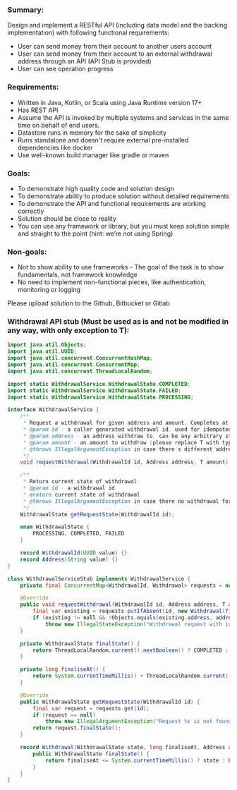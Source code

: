 ### Summary:

Design and implement a RESTful API (including data model and the backing implementation) with following functional requirements:

- User can send money from their account to another users account
- User can send money from their account to an external withdrawal address through an API (API Stub is provided)
- User can see operation progress

### Requirements:

- Written in Java, Kotlin, or Scala using Java Runtime version 17+
- Has REST API
- Assume the API is invoked by multiple systems and services in the same time on behalf of end users.
- Datastore runs in memory for the sake of simplicity
- Runs standalone and doesn't require external pre-installed dependencies like docker
- Use well-known build manager like gradle or maven

### Goals:

- To demonstrate high quality code and solution design
- To demonstrate ability to produce solution without detailed requirements
- To demonstrate the API and functional requirements are working correctly
- Solution should be close to reality
- You can use any framework or library, but you must keep solution simple and straight to the point (hint: we’re not using Spring)

### Non-goals:

- Not to show ability to use frameworks - The goal of the task is to show fundamentals, not framework knowledge
- No need to implement non-functional pieces, like authentication, monitoring or logging

Please upload solution to the Github, Bitbucket or Gitlab

### Withdrawal API stub (Must be used as is and not be modified in any way, with only exception to T):

```java
import java.util.Objects;
import java.util.UUID;
import java.util.concurrent.ConcurrentHashMap;
import java.util.concurrent.ConcurrentMap;
import java.util.concurrent.ThreadLocalRandom;

import static WithdrawalService.WithdrawalState.COMPLETED;
import static WithdrawalService.WithdrawalState.FAILED;
import static WithdrawalService.WithdrawalState.PROCESSING;

interface WithdrawalService {
    /**
     * Request a withdrawal for given address and amount. Completes at random moment between 1 and 10 seconds
     * @param id - a caller generated withdrawal id, used for idempotency
     * @param address - an address withdraw to, can be any arbitrary string
     * @param amount - an amount to withdraw (please replace T with type you want to use)
     * @throws IllegalArgumentException in case there's different address or amount for given id
     */
    void requestWithdrawal(WithdrawalId id, Address address, T amount); // Please substitute T with prefered type

    /**
     * Return current state of withdrawal
     * @param id - a withdrawal id
     * @return current state of withdrawal
     * @throws IllegalArgumentException in case there no withdrawal for the given id
     */
    WithdrawalState getRequestState(WithdrawalId id);

    enum WithdrawalState {
        PROCESSING, COMPLETED, FAILED
    }

    record WithdrawalId(UUID value) {}
    record Address(String value) {}
}

class WithdrawalServiceStub implements WithdrawalService {
    private final ConcurrentMap<WithdrawalId, Withdrawal> requests = new ConcurrentHashMap<>();

    @Override
    public void requestWithdrawal(WithdrawalId id, Address address, T amount) { // Please substitute T with prefered type
        final var existing = requests.putIfAbsent(id, new Withdrawal(finalState(), finaliseAt(), address, amount));
        if (existing != null && !Objects.equals(existing.address, address) && !Objects.equals(existing.amount, amount))
            throw new IllegalStateException("Withdrawal request with id[%s] is already present".formatted(id));
    }

    private WithdrawalState finalState() {
        return ThreadLocalRandom.current().nextBoolean() ? COMPLETED : FAILED;
    }

    private long finaliseAt() {
        return System.currentTimeMillis() + ThreadLocalRandom.current().nextLong(1000, 10000);
    }

    @Override
    public WithdrawalState getRequestState(WithdrawalId id) {
        final var request = requests.get(id);
        if (request == null)
            throw new IllegalArgumentException("Request %s is not found".formatted(id));
        return request.finalState();
    }

    record Withdrawal(WithdrawalState state, long finaliseAt, Address address, T amount) {
        public WithdrawalState finalState() {
            return finaliseAt <= System.currentTimeMillis() ? state : PROCESSING;
        }
    }
}

```